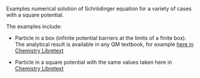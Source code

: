 Examples numerical solution of Schrödinger equation for a variety of cases with a square potential.

The examples include:
- Particle in a box (infinite potential barriers at the limits of a finite box). The analytical result is available in any QM textbook, for example [here in Chemistry Libretext](https://chem.libretexts.org/Courses/Grinnell_College/CHM_364%3A_Physical_Chemistry_2_(Grinnell_College)/03%3A_The_Schrodinger_Equation_and_a_Particle_in_a_Box/3.05%3A_The_Energy_of_a_Particle_in_a_Box_is_Quantized)

- Particle in a square potential with the same values taken here in [Chemistry Libretext](https://chem.libretexts.org/Bookshelves/Physical_and_Theoretical_Chemistry_Textbook_Maps/Quantum_Tutorials_(Rioux)/09%3A_Numerical_Solutions_for_Schrodinger's_Equation/9.05%3A_Particle_in_a_Finite_Potential_Well)
